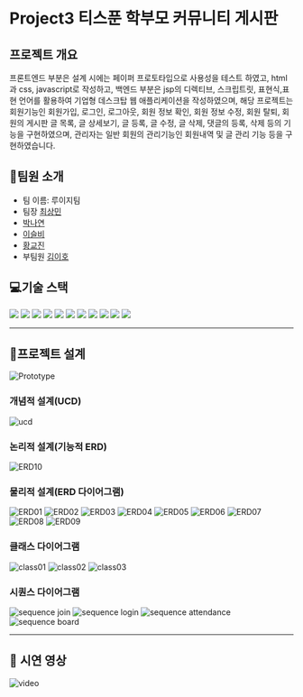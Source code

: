 # Project3 티스푼 학부모 커뮤니티 게시판

## 프로젝트 개요

프론트엔드 부분은 설계 시에는 페이퍼 프로토타입으로 사용성을 테스트 하였고, html과 css, javascript로 작성하고, 백엔드 부분은 jsp의 디렉티브, 스크립트릿, 표현식,표현 언어를 활용하여 기업형 데스크탑 웹 애플리케이션을 작성하였으며, 해당 프로젝트는 회원기능인 회원가입, 로그인, 로그아웃, 회원 정보 확인, 회원 정보 수정, 회원 탈퇴, 회원의 게시판 글 목록, 글 상세보기, 글 등록, 글 수정, 글 삭제, 댓글의 등록, 삭제 등의 기능을 구현하였으며, 관리자는 일반 회원의 관리기능인 회원내역 및 글 관리 기능 등을 구현하였습니다.

## 👋팀원 소개
- 팀 이름: 루이지팀
- 팀장 [최상민](https://github.com/sangmin0816)
- [박나연](https://github.com/soumunda8)
- [이슬비](https://github.com/doobee2)
- [황교진](https://github.com/sendjin5)
- 부팀원 [김이호](https://github.com/leeho7029)

## 💻기술 스택
<img src="https://img.shields.io/badge/html5-E34F26?style=for-the-badge&logo=html5&logoColor=white"> 
<img src="https://img.shields.io/badge/css-1572B6?style=for-the-badge&logo=css3&logoColor=white"> 
<img src="https://img.shields.io/badge/javascript-F7DF1E?style=for-the-badge&logo=javascript&logoColor=black"> 
<img src="https://img.shields.io/badge/mariaDB-003545?style=for-the-badge&logo=mariaDB&logoColor=white"> 
<img src="https://img.shields.io/badge/Java-ED8B00?style=for-the-badge&logo=openjdk&logoColor=white"> 
<img src="https://img.shields.io/badge/apache tomcat-F8DC75?style=for-the-badge&logo=apachetomcat&logoColor=black"> 
<img src="https://img.shields.io/badge/git-F05032?style=for-the-badge&logo=git&logoColor=white"> 
<img src="https://img.shields.io/badge/github-181717?style=for-the-badge&logo=github&logoColor=white"> 
<img src="https://img.shields.io/badge/jquery-0769AD?style=for-the-badge&logo=jquery&logoColor=white"> 
<img src="https://img.shields.io/badge/spring-0769AD?style=for-the-badge&logo=jquery&logoColor=white"> 
<img src="https://img.shields.io/badge/Spring-6DB33F?style=for-the-badge&logo=spring&logoColor=white">


---
## 📝프로젝트 설계
![Prototype](/README/prototype.png)

### 개념적 설계(UCD)
![ucd](/README/ucd.png)

### 논리적 설계(기능적 ERD)
![ERD10](/README/erd10.png)


### 물리적 설계(ERD 다이어그램)
![ERD01](/README/erd01_member.PNG)
![ERD02](/README/erd02_notice.PNG)
![ERD03](/README/erd03_qna.PNG)
![ERD04](/README/erd04_free.PNG)
![ERD05](/README/erd05_dat.PNG)
![ERD06](/README/erd06_databoard.PNG)
![ERD07](/README/erd07_vote.PNG)
![ERD08](/README/erd08_voteAnswerList.PNG)
![ERD09](/README/erd09_voteAnswerUser.PNG)

### 클래스 다이어그램
![class01](/README/class_member.drawio.png)
![class02](/README/class_notice.drawio.png)
![class03](/README/class_vote.drawio.png)


### 시퀀스 다이어그램
![sequence join](/README/sequence_join.png)
![sequence login](/README/sequence_login.png)
![sequence attendance](/README/sequence_attendance.png)
![sequence board](/README/sequence_board.png)



---

[//]: # (## 🔧기능 구현)


## 🎥 시연 영상
![video](/README/tspoon.gif)